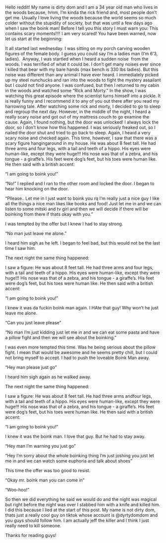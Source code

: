 Hello reddit! My name is dirty dom and I am a 34 year old man who lives in the woods because, hmm, I’m kinda the rick friend and, most people don’t get me. Usually I love living the woods because the world seems so much colder without the stupidity of society, but that was until a few days ago when I saw the boink man! Before I tell you this story I must warn you: This contains scary moments!!!! I am very scared! You have been warned, now let us start at the beginning:

It all started last wednesday. I was sitting on my porch carving wooden figures of the female body. I guess you could say I’m a ladies man (I’m 6’3, ladies).  Anyway, I was startled when I heard a sudden noise  from the woods. I was terrified of what it could be. I don’t get many noises ever since I killed that bear with my bare hands (max bench is 330 lbs ladies). But this noise was different than any animal I have ever heard. I immediately picked up my steel nunchucks and ran into the woods to fight the mystery assailant but I could not find anyone. I was confused, but then I returned to my cabin in the woods and watched some “Rick and Morty.” In the show, I was watching this great episode where the scientist turns himself into a pickle. It is really funny and I recommend it to any of you out there after you read my harrowing tale. After watching some rick and morty, I decided to go to sleep and regroup the next day. However, in the middle of the night, I heard a really scary noise and got out of my mattress couch to go examine the cause. Again, I found nothing, but the door was unlocked! I always lock the door, so I don’t know how this happened. I was seriously freaked out, so I nailed the door shut and tried to go back to sleep. Again, I heard a very scary noise and checked again. This time, however, I saw that there was a scary figure hangingaround in my house. He was about 8 feet tall. He had three arms and four legs, with a tail and teeth of a hippo. His eyes were human-like, except they were huge!!! His nose was that of a zebra, and his tongue - a giraffe’s. His feet were dog’s feet, but his toes were human like. He then said with a british accent: 

“I am going to boink you!”

“No!” I replied and I ran to the other room and locked the door. I began to hear him knocking on the door.

“Pllease.. Let me in I just want to boink you rq I’m really just a nice guy I like all the things a nice man likes like books and food! Just let me in and we can listen to some mitski and tv girl and then we will decide if there will be boinking from there if thats okay with you.” 

I was tempted by the offer but I knew I had to stay strong.

“No man just leave me alone.” 

I heard him sigh as he left. I began to feel bad, but this would not be the last time I saw him.

The next night the same thing happened: 

I saw a figure: He was about 8 feet tall. He had three arms and four legs, with a tail and teeth of a hippo. His eyes were human-like, except they were huge!!! His nose was that of a zebra, and his tongue - a giraffe’s. His feet were dog’s feet, but his toes were human like. He then said with a british accent: 

“I am going to boink you!”

I knew it was da fuckin boink man again. I HAte that guy! Why won’t he just leave me alone.

“Can you just leave please”

“No man I’m just kidding just let me in and we can eat some pasta and have a pillow fight and then we will see about the boinking.”

I was even more tempted this time. Was he being serious about the pillow fight. I mean that would be awesome and he seems pretty chill, but I could not bring myself to accept. I had to push the loveable Boink Man away.

“Hey man please just go”

I heard him sigh again as he walked away. 

The next night the same thing happened: 

I saw a figure: He was about 8 feet tall. He had three arms andfour legs, with a tail and teeth of a hippo. His eyes were human-like, except they were huge!!! His nose was that of a zebra, and his tongue - a giraffe’s. His feet were dog’s feet, but his toes were human like. He then said with a british accent: 

“I am going to boink you!”

I knew it was the boink man. I love that guy. But he had to stay away.

“Hey man I’m warning you just go”

“Hey I’m sorry about the whole boinking thing I’m just joshing you just let me in and we can watch some euphoria and talk about shoes”

This time the offer was too good to resist.

“Okay mr. boink man you can come in”

“Woo-hoo!”

So then we did everything he said we would do and the night was magical but right before the night was over I stabbed him with a knife and killed him. I did this because I lied at the start of this post. My name is not dirty dom, thats just a really cool guy on tiktok whose account is @dyrtydomdom and you guys should follow him. I am actually jeff the killer and I think I just really need to kill someone.

Thanks for reading guys!